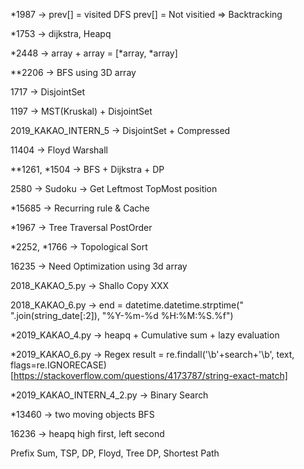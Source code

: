 *1987 -> prev[] = visited DFS prev[] = Not visitied => Backtracking

*1753 -> dijkstra, Heapq

*2448 -> array + array = [*array, *array]

**2206 -> BFS using 3D array

1717 -> DisjointSet

1197 -> MST(Kruskal) + DisjointSet

2019_KAKAO_INTERN_5 -> DisjointSet + Compressed

11404 -> Floyd Warshall 

**1261, *1504 -> BFS + Dijkstra + DP

2580 -> Sudoku -> Get Leftmost TopMost position

*15685 -> Recurring rule & Cache

*1967 -> Tree Traversal PostOrder

*2252, *1766 -> Topological Sort

16235 -> Need Optimization using 3d array

2018_KAKAO_5.py -> Shallo Copy XXX

2018_KAKAO_6.py -> end = datetime.datetime.strptime(" ".join(string_date[:2]), "%Y-%m-%d %H:%M:%S.%f")

*2019_KAKAO_4.py -> heapq + Cumulative sum + lazy evaluation

*2019_KAKAO_6.py -> Regex result = re.findall('\\b'+search+'\\b', text,  flags=re.IGNORECASE)
[https://stackoverflow.com/questions/4173787/string-exact-match]

*2019_KAKAO_INTERN_4_2.py -> Binary Search 

*13460 -> two moving objects BFS

16236 -> heapq high first, left second

Prefix Sum, TSP, DP, Floyd, Tree DP, Shortest Path